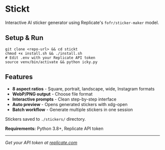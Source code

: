 # Stickt

<p>Interactive AI sticker generator using Replicate's <code>fofr/sticker-maker</code> model.</p>

<h2>Setup & Run</h2>

<pre><code>git clone &lt;repo-url&gt; && cd stickt
chmod +x install.sh && ./install.sh
# Edit .env with your Replicate API token
source venv/bin/activate && python icky.py</code></pre>

<h2>Features</h2>

<ul>
<li><strong>8 aspect ratios</strong> - Square, portrait, landscape, wide, Instagram formats</li>
<li><strong>WebP/PNG output</strong> - Choose file format</li>
<li><strong>Interactive prompts</strong> - Clean step-by-step interface</li>
<li><strong>Auto preview</strong> - Opens generated stickers with xdg-open</li>
<li><strong>Batch workflow</strong> - Generate multiple stickers in one session</li>
</ul>

<p>Stickers saved to <code>./stickers/</code> directory.</p>

<p><strong>Requirements:</strong> Python 3.8+, Replicate API token</p>

<hr>

<p><em>Get your API token at <a href="https://replicate.com">replicate.com</a></em></p>
